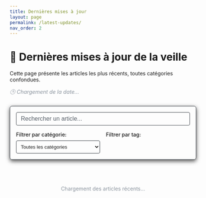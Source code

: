 ```yaml
---
title: Dernières mises à jour
layout: page
permalink: /latest-updates/
nav_order: 2
---
```


# 📰 Dernières mises à jour de la veille

<div class="latest-updates-header">
  <p>Cette page présente les articles les plus récents, toutes catégories confondues.</p>
  <p class="last-updated">🕒 <em id="last-updated-date">Chargement de la date...</em></p>
</div>

<div class="search-container">
  <div class="search-input-wrapper">
    <input 
      type="text" 
      id="articles-search" 
      class="search-input" 
      placeholder="Rechercher un article..."
      aria-label="Rechercher un article">
    <button id="search-clear" class="search-clear" aria-label="Effacer la recherche">×</button>
  </div>
  <div class="filter-options">
    <div class="filter-group">
      <label for="category-filter">Filtrer par catégorie:</label>
      <select id="category-filter" class="filter-select">
        <option value="all">Toutes les catégories</option>
        <option value="test">🧪 Tests</option>
        <option value="ui">🎨 UI</option>
        <option value="paradigm">🧠 Paradigmes</option>
        <option value="stack">🌐 Java/Angular</option>
      </select>
    </div>
    <div class="filter-group">
      <label for="tag-filter">Filtrer par tag:</label>
      <div id="tag-filters" class="tag-filters"></div>
    </div>
  </div>
</div>

<div id="articles-container" class="articles-container">
  <p class="loading">Chargement des articles récents...</p>
</div>

<div id="no-results" class="no-results" style="display: none;">
  <p>Aucun article ne correspond à votre recherche.</p>
  <button id="reset-filters" class="reset-btn">Réinitialiser les filtres</button>
</div>

<script>
document.addEventListener("DOMContentLoaded", () => {
  // Mettre à jour la date
  document.getElementById("last-updated-date").textContent = 
    `Dernière mise à jour : ${new Date().toLocaleDateString('fr-FR', {
      weekday: 'long',
      year: 'numeric',
      month: 'long',
      day: 'numeric'
    })}`;
  
  // Configuration des fichiers sources
  const sources = [
    { id: "auto_tests.md", category: "test", label: "🧪 Tests", color: "#4285F4" },
    { id: "auto_ui.md", category: "ui", label: "🎨 UI", color: "#EA4335" },
    { id: "auto_paradigmes.md", category: "paradigm", label: "🧠 Paradigmes", color: "#FBBC05" },
    { id: "auto_stack.md", category: "stack", label: "🌐 Java/Angular", color: "#34A853" }
  ];
  
  const baseUrl = window.location.origin + window.location.pathname.replace("latest-updates/", "").replace(/\/$/, "/");
  let allArticles = [];
  let allTags = new Set();
  
  // Charger tous les articles
  Promise.all(sources.map(source => 
    fetch(baseUrl + source.id)
      .then(res => res.text())
      .then(text => {
        // Extraire les articles avec regex
        const articles = [];
        const matches = text.match(/^- \[(.*?)\]\((.*?)\)(.*?)$/gm) || [];
        
        matches.forEach(match => {
          const parts = match.match(/^- \[(.*?)\]\((.*?)\)(.*)$/);
          if (parts) {
            const title = parts[1];
            const url = parts[2];
            const metadata = parts[3];
            
            // Extraire la date
            const dateMatch = metadata.match(/\*([^*]+)\*/);
            const dateStr = dateMatch ? dateMatch[1].trim() : null;
            let date = null;
            
            try {
              if (dateStr) {
                date = new Date(dateStr);
                if (isNaN(date)) date = null;
              }
            } catch (e) {
              date = null;
            }
            
            // Extraire les tags
            const tags = [];
            const tagMatches = metadata.match(/`#([^`]+)`/g) || [];
            tagMatches.forEach(tag => {
              const tagName = tag.replace(/`#|`/g, '');
              tags.push(tagName);
              allTags.add(tagName);
            });
            
            articles.push({
              title,
              url,
              date,
              dateStr: dateStr || "Date inconnue",
              tags,
              category: source.category,
              categoryLabel: source.label,
              color: source.color
            });
          }
        });
        
        return articles;
      })
      .catch(error => {
        console.error(`Erreur lors du chargement de ${source.id}:`, error);
        return [];
      })
  )).then(articlesArrays => {
    // Fusionner tous les articles
    allArticles = articlesArrays.flat();
    
    // Trier par date (du plus récent au plus ancien)
    allArticles.sort((a, b) => {
      if (a.date && b.date) return b.date - a.date;
      if (a.date) return -1;
      if (b.date) return 1;
      return 0;
    });
    
    // Générer les filtres de tags
    generateTagFilters(Array.from(allTags));
    
    // Afficher les articles
    displayArticles(allArticles);
    
    // Initialiser les écouteurs d'événements pour les filtres
    initFilters();
  });
  
  function generateTagFilters(tags) {
    const tagsContainer = document.getElementById("tag-filters");
    if (!tagsContainer) return;
    
    // Trier les tags par ordre alphabétique
    tags.sort();
    
    tags.forEach(tag => {
      const tagBtn = document.createElement("button");
      tagBtn.className = "tag-filter-btn";
      tagBtn.setAttribute("data-tag", tag);
      tagBtn.textContent = "#" + tag;
      tagBtn.addEventListener("click", function() {
        this.classList.toggle("active");
        filterArticles();
      });
      tagsContainer.appendChild(tagBtn);
    });
  }
  
  function displayArticles(articles) {
    const container = document.getElementById("articles-container");
    if (!container) return;
    
    container.innerHTML = "";
    
    if (articles.length === 0) {
      document.getElementById("no-results").style.display = "block";
      return;
    }
    
    document.getElementById("no-results").style.display = "none";
    
    articles.forEach(article => {
      const articleCard = document.createElement("div");
      articleCard.className = `article-card ${article.category}`;
      articleCard.setAttribute("data-category", article.category);
      articleCard.setAttribute("data-tags", article.tags.join(" "));
      
      // Formatage des tags
      const tagsHtml = article.tags.length > 0
        ? `<div class="article-tags">${article.tags.map(tag => `<span class="article-tag">#${tag}</span>`).join(" ")}</div>`
        : "";
      
      articleCard.innerHTML = `
        <div class="article-header">
          <span class="article-category" style="background-color: ${article.color}">
            ${article.categoryLabel}
          </span>
          <span class="article-date">${article.dateStr}</span>
        </div>
        <h3 class="article-title">
          <a href="${article.url}" target="_blank" rel="noopener noreferrer">${article.title}</a>
        </h3>
        ${tagsHtml}
      `;
      
      container.appendChild(articleCard);
    });
  }
  
  function initFilters() {
    // Recherche par texte
    const searchInput = document.getElementById("articles-search");
    if (searchInput) {
      searchInput.addEventListener("input", filterArticles);
    }
    
    // Bouton d'effacement de la recherche
    const clearButton = document.getElementById("search-clear");
    if (clearButton) {
      clearButton.addEventListener("click", function() {
        searchInput.value = "";
        filterArticles();
      });
    }
    
    // Filtre par catégorie
    const categoryFilter = document.getElementById("category-filter");
    if (categoryFilter) {
      categoryFilter.addEventListener("change", filterArticles);
    }
    
    // Bouton de réinitialisation
    const resetButton = document.getElementById("reset-filters");
    if (resetButton) {
      resetButton.addEventListener("click", function() {
        // Réinitialiser tous les filtres
        if (searchInput) searchInput.value = "";
        if (categoryFilter) categoryFilter.value = "all";
        
        // Désactiver tous les filtres de tags
        document.querySelectorAll(".tag-filter-btn.active").forEach(btn => {
          btn.classList.remove("active");
        });
        
        // Réafficher tous les articles
        filterArticles();
      });
    }
    
    // Vérifier si on arrive avec un paramètre de filtrage dans l'URL
    const urlParams = new URLSearchParams(window.location.search);
    const tagParam = urlParams.get("tag");
    
    if (tagParam) {
      // Activer le filtre de tag correspondant
      const tagButton = document.querySelector(`.tag-filter-btn[data-tag="${tagParam}"]`);
      if (tagButton) {
        tagButton.classList.add("active");
        filterArticles();
      }
    }
  }
  
  function filterArticles() {
    const searchInput = document.getElementById("articles-search");
    const categoryFilter = document.getElementById("category-filter");
    const activeTagButtons = document.querySelectorAll(".tag-filter-btn.active");
    const articles = document.querySelectorAll(".article-card");
    const clearButton = document.getElementById("search-clear");
    
    // Récupérer les valeurs des filtres
    const searchTerm = searchInput ? searchInput.value.toLowerCase() : "";
    const category = categoryFilter ? categoryFilter.value : "all";
    const activeTags = Array.from(activeTagButtons).map(btn => 
      btn.getAttribute("data-tag")
    );
    
    // Afficher/masquer le bouton d'effacement
    if (clearButton) {
      clearButton.style.display = searchTerm.length > 0 ? "block" : "none";
    }
    
    let visibleCount = 0;
    
    articles.forEach(article => {
      const title = article.querySelector(".article-title").textContent.toLowerCase();
      const articleCategory = article.getAttribute("data-category");
      const articleTags = article.getAttribute("data-tags").split(" ");
      
      // Vérifier si l'article correspond aux critères de recherche
      const matchesSearch = searchTerm === "" || title.includes(searchTerm);
      
      // Vérifier si l'article correspond à la catégorie sélectionnée
      const matchesCategory = category === "all" || articleCategory === category;
      
      // Vérifier si l'article a au moins un des tags sélectionnés
      const matchesTags = activeTags.length === 0 || 
        activeTags.some(tag => articleTags.includes(tag));
      
      // Afficher ou masquer l'article en fonction des filtres
      const isVisible = matchesSearch && matchesCategory && matchesTags;
      article.style.display = isVisible ? "block" : "none";
      
      if (isVisible) visibleCount++;
    });
    
    // Afficher ou masquer le message "Aucun résultat"
    document.getElementById("no-results").style.display = 
      visibleCount === 0 ? "block" : "none";
  }
});
</script>

<style>
  .latest-updates-header {
    margin-bottom: 1.5rem;
  }
  .last-updated {
    color: #8b949e;
    font-size: 0.9rem;
    font-style: italic;
  }

  .search-container {
    margin-bottom: 1.5rem;
    padding: 1rem;
    background-color: var(--color-sidebar-background);
    border: 1px solid #30363d;
    border-radius: 6px;
    box-shadow: 0 4px 12px rgba(0, 0, 0, 0.7);
  }

  .search-input-wrapper {
    position: relative;
    margin-bottom: 1rem;
  }
  .search-input {
    width: 100%;
    padding: 0.5rem 2.5rem 0.5rem 0.75rem;
    background-color: var(--color-background);
    border: 1px solid #30363d;
    border-radius: 4px;
    color: var(--color-text);
    font-size: 1rem;
    transition: border-color 0.2s, box-shadow 0.2s;
  }
  .search-input::placeholder {
    color: #586069;
  }
  .search-input:focus {
    border-color: var(--color-accent);
    box-shadow: 0 0 0 2px rgba(8, 247, 254, 0.3);
    outline: none;
  }

  .search-clear {
    position: absolute;
    right: 0.5rem;
    top: 50%;
    transform: translateY(-50%);
    background: none;
    border: none;
    font-size: 1.25rem;
    cursor: pointer;
    color: var(--color-accent-alt);
    display: none;
  }
  .search-clear.visible {
    display: block;
  }

  .filter-options {
    display: flex;
    flex-wrap: wrap;
    gap: 1rem;
  }
  .filter-group {
    flex: 1;
    min-width: 200px;
  }
  .filter-group label {
    display: block;
    margin-bottom: 0.5rem;
    font-weight: 500;
    color: var(--color-text);
  }
  .filter-select {
    width: 100%;
    padding: 0.5rem;
    background-color: var(--color-background);
    border: 1px solid #30363d;
    border-radius: 4px;
    color: var(--color-text);
  }

  .tag-filters {
    display: flex;
    flex-wrap: wrap;
    gap: 0.5rem;
    margin-bottom: 1rem;
  }
  .tag-filter-btn {
    background-color: #1b1d21;
    border: 1px solid #30363d;
    border-radius: 12px;
    padding: 0.25rem 0.75rem;
    font-size: 0.85rem;
    cursor: pointer;
    color: var(--color-text);
    transition: background-color 0.2s, color 0.2s;
  }
  .tag-filter-btn:hover {
    background-color: #30363d;
  }
  .tag-filter-btn.active {
    background-color: var(--color-accent);
    color: var(--color-background);
    border-color: var(--color-accent);
  }

  .articles-container {
    display: flex;
    flex-direction: column;
    gap: 1rem;
  }
  .article-card {
    background-color: var(--color-sidebar-background);
    border: 1px solid #30363d;
    border-radius: 8px;
    padding: 1rem;
    box-shadow: 0 4px 12px rgba(0, 0, 0, 0.7);
    transition: transform 0.2s, box-shadow 0.2s;
  }
  .article-card:hover {
    transform: translateY(-3px);
    box-shadow: 0 6px 16px rgba(0, 0, 0, 0.8);
  }

  .article-header {
    display: flex;
    justify-content: space-between;
    align-items: center;
    margin-bottom: 0.5rem;
  }
  .article-category {
    display: inline-block;
    padding: 0.25rem 0.5rem;
    border-radius: 12px;
    background: linear-gradient(135deg, var(--color-accent-alt), var(--color-accent));
    color: var(--color-background);
    font-size: 0.75rem;
    font-weight: 500;
  }
  .article-date {
    font-size: 0.85rem;
    color: #8b949e;
  }

  .article-title {
    margin: 0 0 0.75rem;
    font-size: 1.1rem;
    font-weight: 500;
  }
  .article-title a {
    color: var(--color-accent);
    text-decoration: none;
  }
  .article-title a:hover {
    text-decoration: underline;
  }

  .article-tags {
    display: flex;
    flex-wrap: wrap;
    gap: 0.5rem;
  }
  .article-tag {
    display: inline-block;
    padding: 0.15rem 0.5rem;
    border-radius: 12px;
    background-color: rgba(8, 247, 254, 0.1);
    color: var(--color-accent);
    font-size: 0.75rem;
  }

  .no-results {
    text-align: center;
    padding: 2rem;
    background-color: var(--color-sidebar-background);
    border: 1px solid #30363d;
    border-radius: 8px;
    color: var(--color-text);
  }

  .reset-btn {
    margin-top: 1rem;
    padding: 0.5rem 1rem;
    background-color: var(--color-accent);
    color: var(--color-background);
    border: none;
    border-radius: 4px;
    cursor: pointer;
    transition: background-color 0.2s, box-shadow 0.2s;
    box-shadow: 0 2px 8px rgba(0, 0, 0, 0.7);
  }
  .reset-btn:hover {
    background-color: var(--color-accent-alt);
    box-shadow: 0 4px 12px rgba(0, 0, 0, 0.8);
  }

  .loading {
    text-align: center;
    padding: 2rem;
    color: #8b949e;
  }

  /* Responsive */
  @media (max-width: 768px) {
    .filter-options {
      flex-direction: column;
    }
    .filter-group {
      width: 100%;
    }
  }
</style>
